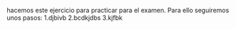 hacemos este ejercicio para practicar para el examen. Para ello seguiremos unos pasos:
1.djbivb
2.bcdkjdbs
3.kjfbk